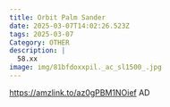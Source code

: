 ```yaml
---
title: Orbit Palm Sander
date: 2025-03-07T14:02:26.523Z
tags: 2025-03-07
Category: OTHER
description: |
  58.xx
image: img/81bfdoxxpil._ac_sl1500_.jpg
---
```

https://amzlink.to/az0gPBM1NOief
AD